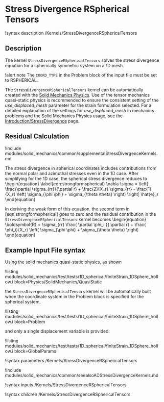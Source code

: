 # Stress Divergence RSpherical Tensors

!syntax description /Kernels/StressDivergenceRSphericalTensors

## Description

The kernel `StressDivergenceRSphericalTensors` solves the stress divergence equation for a
spherically symmetric system on a 1D mesh.

!alert note
The `COORD_TYPE` in the Problem block of the input file must be set to RSPHERICAL.

The `StressDivergenceRSphericalTensors` kernel can be automatically created with the
[Solid Mechanics Physics](/Physics/SolidMechanics/QuasiStatic/index.md). Use of the tensor
mechanics quasi-static physics is recommended to ensure the consistent setting of the *use_displaced_mesh*
parameter for the strain formulation selected.  For a detailed explanation of the settings for
_use_displaced_mesh_ in mechanics problems and the Solid Mechanics Physics usage, see the
[Introduction/StressDivergence](/StressDivergence.md) page.

## Residual Calculation

!include modules/solid_mechanics/common/supplementalStressDivergenceKernels.md

The stress divergence in spherical coordinates includes contributions from the normal polar and
azimuthal stresses even in the 1D case.  After simplifying for the 1D case, the spherical stress
divergence reduces to
\begin{equation}
\label{eqn:strongformspherical}
\nabla \sigma  =  \left[ \frac{\partial \sigma_{rr}}{\partial r} + \frac{2}{X_r} \sigma_{rr} - \frac{1}{X_r} \left( \sigma_{\phi \phi} + \sigma_{\theta \theta} \right)  \right] \hat{e}_r
\end{equation}

In deriving the weak form of this equation, the second term in [eqn:strongformspherical]
goes to zero and the residual contribution in the `StressDivergenceRSphericalTensors` kernel becomes
\begin{equation}
\boldsymbol{R} = \sigma_{rr} \frac{ \partial \phi_i }{ \partial r} + \frac{ \phi_i}{X_r} \left( \sigma_{\phi \phi} + \sigma_{\theta \theta} \right)
\end{equation}

## Example Input File syntax

Using the solid mechanics quasi-static physics, as shown

!listing modules/solid_mechanics/test/tests/1D_spherical/finiteStrain_1DSphere_hollow.i
         block=Physics/SolidMechanics/QuasiStatic

the `StressDivergenceRSphericalTensors` kernel will be automatically built when the coordinate system
in the Problem block is specified for the spherical system,

!listing modules/solid_mechanics/test/tests/1D_spherical/finiteStrain_1DSphere_hollow.i block=Problem

and only a single displacement variable is provided:

!listing modules/solid_mechanics/test/tests/1D_spherical/finiteStrain_1DSphere_hollow.i block=GlobalParams

!syntax parameters /Kernels/StressDivergenceRSphericalTensors

!include modules/solid_mechanics/common/seealsoADStressDivergenceKernels.md

!syntax inputs /Kernels/StressDivergenceRSphericalTensors

!syntax children /Kernels/StressDivergenceRSphericalTensors
